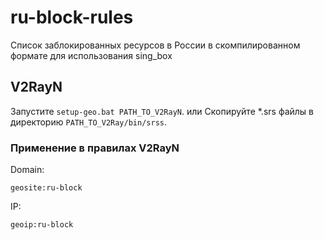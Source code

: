 # ru-block-rules
Список заблокированных ресурсов в России в скомпилированном формате для использования sing_box


## V2RayN
Запустите `setup-geo.bat PATH_TO_V2RayN`.
или
Скопируйте *.srs файлы в директорию `PATH_TO_V2Ray/bin/srss`.

### Применение в правилах V2RayN

Domain:
```
geosite:ru-block
```

IP:
```
geoip:ru-block
```
